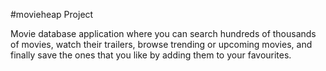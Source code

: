 #movieheap Project

Movie database application where you can search hundreds of thousands of movies, watch their trailers, browse trending or upcoming movies, and finally save the ones that you like by adding them to your favourites.
